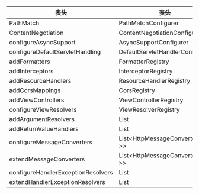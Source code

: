 |  表头   | 表头  |
|  ----  | ----  |
| PathMatch | PathMatchConfigurer |
| ContentNegotiation | ContentNegotiationConfigurer |
|  configureAsyncSupport|AsyncSupportConfigurer |
|  configureDefaultServletHandling|DefaultServletHandlerConfigurer |
|  addFormatters|FormatterRegistry |
|  addInterceptors|InterceptorRegistry |
|  addResourceHandlers|ResourceHandlerRegistry |
|  addCorsMappings|CorsRegistry |
|  addViewControllers|ViewControllerRegistry |
|  configureViewResolvers|ViewResolverRegistry |
|  addArgumentResolvers|List<HandlerMethodArgumentResolver> |
|  addReturnValueHandlers|List<HandlerMethodReturnValueHandler> |
|  configureMessageConverters|List<HttpMessageConverter<?>> |
|  extendMessageConverters|List<HttpMessageConverter<?>> |
|  configureHandlerExceptionResolvers|List<HandlerExceptionResolver> |
|  extendHandlerExceptionResolvers|List<HandlerExceptionResolver> |
